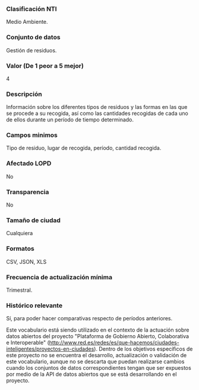 ### Clasificación NTI
Medio Ambiente.

### Conjunto de datos
Gestión de residuos.

### Valor (De 1 peor a 5 mejor)
4

### Descripción
Información sobre los diferentes tipos de residuos y las formas en las que se procede a su recogida, así como las cantidades recogidas de cada uno de ellos durante un período de tiempo determinado.


### Campos minimos
Tipo de residuo, lugar de recogida, período, cantidad recogida.

### Afectado LOPD
No

### Transparencia
No

### Tamaño de ciudad
Cualquiera

### Formatos
CSV, JSON, XLS

### Frecuencia de actualización mínima
Trimestral.

### Histórico relevante
Sí, para poder hacer comparativas respecto de períodos anteriores.


Este vocabulario está siendo utilizado en el contexto de la actuación sobre datos abiertos del proyecto "Plataforma de Gobierno Abierto, Colaborativa e Interoperable" (http://www.red.es/redes/es/que-hacemos/ciudades-inteligentes/proyectos-en-ciudades). Dentro de los objetivos específicos de este proyecto no se encuentra el desarrollo, actualización o validación de este vocabulario, aunque no se descarta que puedan realizarse cambios cuando los conjuntos de datos correspondientes tengan que ser expuestos por medio de la API de datos abiertos que se está desarrollando en el proyecto.


